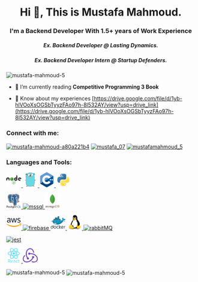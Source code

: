 <h1 align="center">Hi 👋, This is Mustafa Mahmoud.</h1>
<h3 align="center">I'm a Backend Developer With 1.5+ years of Work Experience</h3>
<h5 align="center">Ex. Backend Developer @ Lasting Dynamics.</h5>
<h5 align="center">Ex. Backend Developer Intern @ Startup Defenders.</h5>

<p align="left"> <img src="https://komarev.com/ghpvc/?username=mustafa-mahmoud-5&label=Profile%20views&color=0e75b6&style=flat" alt="mustafa-mahmoud-5" /> </p>

- 🌱 I’m currently reading **Competitive Programming 3 Book**

- 📄 Know about my experiences [https://drive.google.com/file/d/1yb-hlVOoXsOGSbTyyzFAo97h-8l532AY/view?usp=drive_link](https://drive.google.com/file/d/1yb-hlVOoXsOGSbTyyzFAo97h-8l532AY/view?usp=drive_link)

<h3 align="left">Connect with me:</h3>
<p align="left">
<a href="https://linkedin.com/in/mustafa-mahmoud-a80a221b4" target="blank"><img align="center" src="https://raw.githubusercontent.com/rahuldkjain/github-profile-readme-generator/master/src/images/icons/Social/linked-in-alt.svg" alt="mustafa-mahmoud-a80a221b4" height="30" width="40" /></a>
<a href="https://codeforces.com/profile/mustafa_07" target="blank"><img align="center" src="https://raw.githubusercontent.com/rahuldkjain/github-profile-readme-generator/master/src/images/icons/Social/codeforces.svg" alt="mustafa_07" height="30" width="40" /></a>
<a href="https://www.hackerrank.com/mustafamahmoud_5" target="blank"><img align="center" src="https://raw.githubusercontent.com/rahuldkjain/github-profile-readme-generator/master/src/images/icons/Social/hackerrank.svg" alt="mustafamahmoud_5" height="30" width="40" /></a>
</p>

<h3 align="left">Languages and Tools:</h3>
<p align="left">
  <!-- Backend Languages -->
  <a href="https://nodejs.org" target="_blank" rel="noreferrer"> <img src="https://raw.githubusercontent.com/devicons/devicon/master/icons/nodejs/nodejs-original-wordmark.svg" alt="nodejs" width="40" height="40"/> </a>
  <a href="https://golang.org" target="_blank" rel="noreferrer"> <img src="https://raw.githubusercontent.com/devicons/devicon/master/icons/go/go-original.svg" alt="go" width="40" height="40"/> </a>
  <a href="https://www.w3schools.com/cpp/" target="_blank" rel="noreferrer"> <img src="https://raw.githubusercontent.com/devicons/devicon/master/icons/cplusplus/cplusplus-original.svg" alt="cplusplus" width="40" height="40"/> </a>
  <a href="https://www.python.org" target="_blank" rel="noreferrer"> <img src="https://raw.githubusercontent.com/devicons/devicon/master/icons/python/python-original.svg" alt="python" width="40" height="40"/> </a>
  
  <!-- Databases -->
  <a href="https://www.postgresql.org" target="_blank" rel="noreferrer"> <img src="https://raw.githubusercontent.com/devicons/devicon/master/icons/postgresql/postgresql-original-wordmark.svg" alt="postgresql" width="40" height="40"/> </a>
  <a href="https://www.microsoft.com/en-us/sql-server" target="_blank" rel="noreferrer"> <img src="https://www.svgrepo.com/show/303229/microsoft-sql-server-logo.svg" alt="mssql" width="40" height="40"/> </a>
  <a href="https://www.mongodb.com/" target="_blank" rel="noreferrer"> <img src="https://raw.githubusercontent.com/devicons/devicon/master/icons/mongodb/mongodb-original-wordmark.svg" alt="mongodb" width="40" height="40"/> </a>
  
  <!-- DevOps and Tools -->
  <a href="https://aws.amazon.com" target="_blank" rel="noreferrer"> <img src="https://raw.githubusercontent.com/devicons/devicon/master/icons/amazonwebservices/amazonwebservices-original-wordmark.svg" alt="aws" width="40" height="40"/> </a>
  <a href="https://firebase.google.com/" target="_blank" rel="noreferrer"> <img src="https://www.vectorlogo.zone/logos/firebase/firebase-icon.svg" alt="firebase" width="40" height="40"/> </a>
  <a href="https://www.docker.com/" target="_blank" rel="noreferrer"> <img src="https://raw.githubusercontent.com/devicons/devicon/master/icons/docker/docker-original-wordmark.svg" alt="docker" width="40" height="40"/> </a>
  <a href="https://www.linux.org/" target="_blank" rel="noreferrer"> <img src="https://raw.githubusercontent.com/devicons/devicon/master/icons/linux/linux-original.svg" alt="linux" width="40" height="40"/> </a>
  <a href="https://www.rabbitmq.com" target="_blank" rel="noreferrer"> <img src="https://www.vectorlogo.zone/logos/rabbitmq/rabbitmq-icon.svg" alt="rabbitMQ" width="40" height="40"/> </a>
  
  <!-- Testing -->
  <a href="https://jestjs.io" target="_blank" rel="noreferrer"> <img src="https://www.vectorlogo.zone/logos/jestjsio/jestjsio-icon.svg" alt="jest" width="40" height="40"/> </a>
  
  <!-- Frontend (minimal use) -->
  <a href="https://reactjs.org/" target="_blank" rel="noreferrer"> <img src="https://raw.githubusercontent.com/devicons/devicon/master/icons/react/react-original-wordmark.svg" alt="react" width="40" height="40"/> </a>
  <a href="https://redux.js.org" target="_blank" rel="noreferrer"> <img src="https://raw.githubusercontent.com/devicons/devicon/master/icons/redux/redux-original.svg" alt="redux" width="40" height="40"/> </a>
</p>

<p><img align="left" src="https://github-readme-stats.vercel.app/api/top-langs?username=mustafa-mahmoud-5&show_icons=true&locale=en&layout=compact" alt="mustafa-mahmoud-5" /></p>

<p>&nbsp;<img align="center" src="https://github-readme-stats.vercel.app/api?username=mustafa-mahmoud-5&show_icons=true&locale=en" alt="mustafa-mahmoud-5" /></p>

